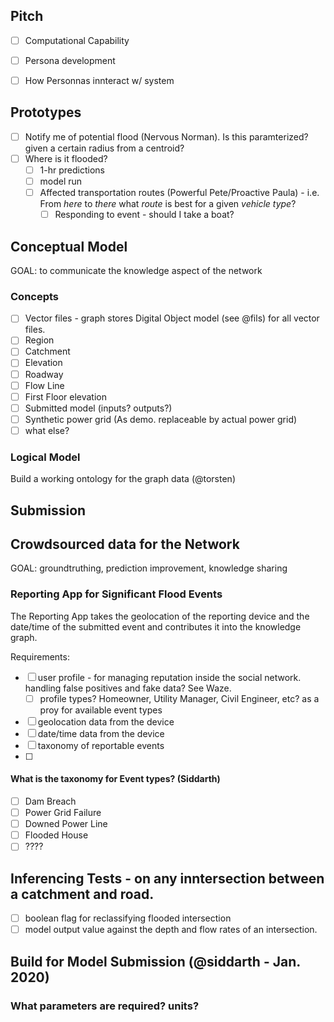 ## Pitch

- [ ] Computational Capability
- [ ] Persona development
- [ ] How Personnas innteract w/ system


## Prototypes

- [ ] Notify me of potential flood (Nervous Norman). Is this paramterized? given a certain radius from a centroid?
- [ ] Where is it flooded?
    - [ ] 1-hr predictions
    - [ ] model run
    - [ ] Affected transportation routes (Powerful Pete/Proactive Paula) - i.e. From *here* to *there* what *route* is best for a given *vehicle type*?
        - [ ] Responding to event - should I take a boat?

## Conceptual Model

GOAL: to communicate the knowledge aspect of the network

### Concepts

- [ ] Vector files - graph stores Digital Object model (see @fils) for all vector files.
- [ ] Region
- [ ] Catchment
- [ ] Elevation
- [ ] Roadway
- [ ] Flow Line
- [ ] First Floor elevation
- [ ] Submitted model (inputs? outputs?)
- [ ] Synthetic power grid (As demo. replaceable by actual power grid)
- [ ] what else?

### Logical Model 

Build a working ontology for the graph data (@torsten)

## Submission 

## Crowdsourced data for the Network

GOAL: groundtruthing, prediction improvement, knowledge sharing

### Reporting App for Significant Flood Events

The Reporting App takes the geolocation of the reporting device and the date/time of the submitted event and contributes it into the knowledge graph.

Requirements: 
- [ ] user profile - for managing reputation inside the social network. handling false positives and fake data? See Waze.
    - [ ] profile types? Homeowner, Utility Manager, Civil Engineer, etc? as a proy for available event types
- [ ] geolocation data from the device
- [ ] date/time data from the device
- [ ] taxonomy of reportable events 
- [ ] 

#### What is the taxonomy for Event types? (Siddarth)
- [ ] Dam Breach
- [ ] Power Grid Failure
- [ ] Downed Power Line
- [ ] Flooded House
- [ ] ????

## Inferencing Tests - on any inntersection between a catchment and road.

- [ ] boolean flag for reclassifying flooded intersection
- [ ] model output value against the depth and flow rates of an intersection.

## Build for Model Submission (@siddarth - Jan. 2020)

### What parameters are required? units?


